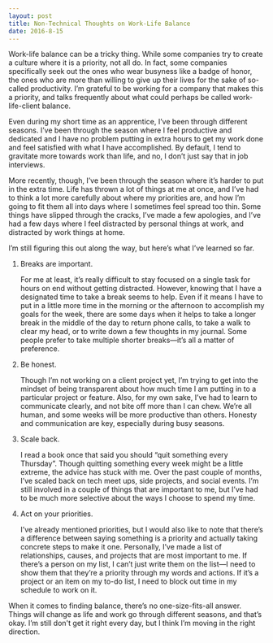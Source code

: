 ```yaml
---
layout: post
title: Non-Technical Thoughts on Work-Life Balance
date: 2016-8-15
---
```


Work-life balance can be a tricky thing. While some companies try to create a culture where it is a priority, not all do. In fact, some companies specifically seek out the ones who wear busyness like a badge of honor, the ones who are more than willing to give up their lives for the sake of so-called productivity. I’m grateful to be working for a company that makes this a priority, and talks frequently about what could perhaps be called work-life-client balance.

Even during my short time as an apprentice, I’ve been through different seasons. I’ve been through the season where I feel productive and dedicated and I have no problem putting in extra hours to get my work done and feel satisfied with what I have accomplished. By default, I tend to gravitate more towards work than life, and no, I don’t just say that in job interviews.

More recently, though, I’ve been through the season where it’s harder to put in the extra time. Life has thrown a lot of things at me at once, and I’ve had to think a lot more carefully about where my priorities are, and how I’m going to fit them all into days where I sometimes feel spread too thin. Some things have slipped through the cracks, I’ve made a few apologies, and I’ve had a few days where I feel distracted by personal things at work, and distracted by work things at home.

I’m still figuring this out along the way, but here’s what I’ve learned so far.

1. Breaks are important.

    For me at least, it’s really difficult to stay focused on a single task for hours on end without getting distracted. However, knowing that I have a designated time to take a break seems to help. Even if it means I have to put in a little more time in the morning or the afternoon to accomplish my goals for the week, there are some days when it helps to take a longer break in the middle of the day to return phone calls, to take a walk to clear my head, or to write down a few thoughts in my journal. Some people prefer to take multiple shorter breaks—it’s all a matter of preference.

2. Be honest.

    Though I’m not working on a client project yet, I’m trying to get into the mindset of being transparent about how much time I am putting in to a particular project or feature. Also, for my own sake, I’ve had to learn to communicate clearly, and not bite off more than I can chew. We’re all human, and some weeks will be more productive than others. Honesty and communication are key, especially during busy seasons.

3. Scale back.

    I read a book once that said you should “quit something every Thursday”. Though quitting something every week might be a little extreme, the advice has stuck with me. Over the past couple of months, I’ve scaled back on tech meet ups, side projects, and social events. I’m still involved in a couple of things that are important to me, but I’ve had to be much more selective about the ways I choose to spend my time.

4. Act on your priorities.

    I’ve already mentioned priorities, but I would also like to note that there’s a difference between saying something is a priority and actually taking concrete steps to make it one. Personally, I’ve made a list of relationships, causes, and projects that are most important to me. If there’s a person on my list, I can’t just write them on the list—I need to show them that they’re a priority through my words and actions. If it’s a project or an item on my to-do list, I need to block out time in my schedule to work on it.

When it comes to finding balance, there’s no one-size-fits-all answer. Things will change as life and work go through different seasons, and that’s okay. I’m still don't get it right every day, but I think I’m moving in the right direction.
